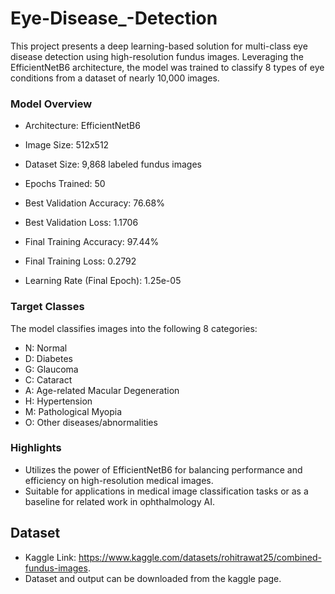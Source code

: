 # Eye-Disease_-Detection
This project presents a deep learning-based solution for multi-class eye disease detection using high-resolution fundus images. Leveraging the EfficientNetB6 architecture, the model was trained to classify 8 types of eye conditions from a dataset of nearly 10,000 images.

### Model Overview
- Architecture: EfficientNetB6

- Image Size: 512x512

- Dataset Size: 9,868 labeled fundus images

- Epochs Trained: 50

- Best Validation Accuracy: 76.68%

- Best Validation Loss: 1.1706

- Final Training Accuracy: 97.44%

- Final Training Loss: 0.2792

- Learning Rate (Final Epoch): 1.25e-05

### Target Classes
The model classifies images into the following 8 categories:

- N: Normal
- D: Diabetes
- G: Glaucoma
- C: Cataract
- A: Age-related Macular Degeneration
- H: Hypertension
- M: Pathological Myopia
- O: Other diseases/abnormalities

### Highlights
- Utilizes the power of EfficientNetB6 for balancing performance and efficiency on high-resolution medical images.
- Suitable for applications in medical image classification tasks or as a baseline for related work in ophthalmology AI.

## Dataset 
- Kaggle Link: https://www.kaggle.com/datasets/rohitrawat25/combined-fundus-images.
- Dataset and output can be downloaded from the kaggle page.
